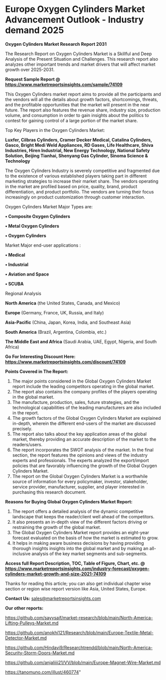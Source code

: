  # Europe Oxygen Cylinders Market Advancement Outlook - Industry demand 2025

<strong>Oxygen Cylinders Market Research Report 2031</strong>

The Research Report on Oxygen Cylinders Market is a Skillful and Deep Analysis of the Present Situation and Challenges. This research report also analyzes other important trends and market drivers that will affect market growth over 2025-2031.

<strong>Request Sample Report @ <a href=https://www.marketreportsinsights.com/sample/74109>https://www.marketreportsinsights.com/sample/74109</a></strong>

This Oxygen Cylinders market report aims to provide all the participants and the vendors will all the details about growth factors, shortcomings, threats, and the profitable opportunities that the market will present in the near future. The report also features the revenue share, industry size, production volume, and consumption in order to gain insights about the politics to contest for gaining control of a large portion of the market share.

Top Key Players in the Oxygen Cylinders Market:

<strong>Luxfer, Cilbras Cylinders, Cramer Decker Medical, Catalina Cylinders, Gasco, Bright Medi Weld Appliances, RD Gases, Life Healthcare, Shiva Industries, Hiren Industrial, New Energy Technology, National Safety Solution, Beijing Tianhai, Shenyang Gas Cylinder, Sinoma Science & Technology</strong>

The Oxygen Cylinders Industry is severely competitive and fragmented due to the existence of various established players taking part in different marketing strategies to increase their market share. The vendors operating in the market are profiled based on price, quality, brand, product differentiation, and product portfolio. The vendors are turning their focus increasingly on product customization through customer interaction.

Oxygen Cylinders Market Major Types are:

<strong>• Composite Oxygen Cylinders

• Metal Oxygen Cylinders

• Oxygen Cylinders</strong>

Market Major end-user applications :

<strong>• Medical

• Industrial

• Aviation and Space

• SCUBA</strong>

Regional Analysis

</u><strong><b>North America</b></strong> (the United States, Canada, and Mexico)

<strong><b>Europe </b></strong>(Germany, France, UK, Russia, and Italy)

<strong><b>Asia-Pacific</b></strong> (China, Japan, Korea, India, and Southeast Asia)

<strong><b>South America</b></strong> (Brazil, Argentina, Colombia, etc.)

<strong><b>The Middle East and Africa</b></strong> (Saudi Arabia, UAE, Egypt, Nigeria, and South Africa)

<strong>Go For Interesting Discount Here: <a href=https://www.marketreportsinsights.com/discount/74109>https://www.marketreportsinsights.com/discount/74109</a></strong>

<strong>Points Covered in The Report:</strong>
<ol>
  <li>The major points considered in the Global Oxygen Cylinders Market report include the leading competitors operating in the global market.</li>
  <li>The report also contains the company profiles of the players operating in the global market.</li>
  <li>The manufacture, production, sales, future strategies, and the technological capabilities of the leading manufacturers are also included in the report.</li>
  <li>The growth factors of the Global Oxygen Cylinders Market are explained in-depth, wherein the different end-users of the market are discussed precisely.</li>
  <li>The report also talks about the key application areas of the global market, thereby providing an accurate description of the market to the readers/users.</li>
  <li>The report incorporates the SWOT analysis of the market. In the final section, the report features the opinions and views of the industry experts and professionals. The experts analyzed the export/import policies that are favorably influencing the growth of the Global Oxygen Cylinders Market.</li>
  <li>The report on the Global Oxygen Cylinders Market is a worthwhile source of information for every policymaker, investor, stakeholder, service provider, manufacturer, supplier, and player interested in purchasing this research document.</li>
</ol>
<strong>Reasons for Buying Global Oxygen Cylinders Market Report:</strong>

<ol>
  <li>The report offers a detailed analysis of the dynamic competitive landscape that keeps the reader/client well ahead of the competitors.</li>
  <li>It also presents an in-depth view of the different factors driving or restraining the growth of the global market.</li>
  <li>The Global Oxygen Cylinders Market report provides an eight-year forecast evaluated on the basis of how the market is estimated to grow.</li>
  <li>It helps in making aware business decisions by having providing thorough insights insights into the global market and by making an all-inclusive analysis of the key market segments and sub-segments.</li>
</ol>
<strong>Access full Report Description, TOC, Table of Figure, Chart, etc. @ <a href=https://www.marketreportsinsights.com/industry-forecast/oxygen-cylinders-market-growth-and-size-2021-74109>https://www.marketreportsinsights.com/industry-forecast/oxygen-cylinders-market-growth-and-size-2021-74109</a></strong>


Thanks for reading this article; you can also get individual chapter wise section or region wise report version like Asia, United States, Europe.

<strong>Contact Us:</strong>
sales@marketreportsinsights.com

<strong>Our other reports:</strong>

<a href=https://github.com/sayysaif/market-research/blob/main/North-America-Lifting-Pulleys-Market.md>https://github.com/sayysaif/market-research/blob/main/North-America-Lifting-Pulleys-Market.md</a>

<a href=https://github.com/anokhi121/Research/blob/main/Europe-Textile-Metal-Detector-Market.md>https://github.com/anokhi121/Research/blob/main/Europe-Textile-Metal-Detector-Market.md</a>

<a href=https://github.com/Hindavi9/Researchtrendd/blob/main/North-America-Security-Storm-Doors-Market.md>https://github.com/Hindavi9/Researchtrendd/blob/main/North-America-Security-Storm-Doors-Market.md</a>

<a href=https://github.com/anjaliiii21/VV/blob/main/Europe-Magnet-Wire-Market.md>https://github.com/anjaliiii21/VV/blob/main/Europe-Magnet-Wire-Market.md</a>

<a href=https://tanomuno.com/illust/460774>https://tanomuno.com/illust/460774</a>"
